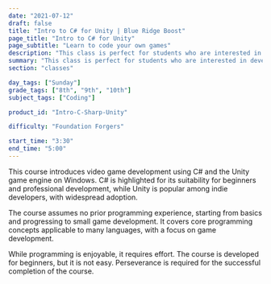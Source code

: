 ```yaml
---
date: "2021-07-12"
draft: false
title: "Intro to C# for Unity | Blue Ridge Boost"
page_title: "Intro to C# for Unity"
page_subtitle: "Learn to code your own games"
description: "This class is perfect for students who are interested in developing programming skills for game development."
summary: "This class is perfect for students who are interested in developing programming skills for game development"
section: "classes"

day_tags: ["Sunday"]
grade_tags: ["8th", "9th", "10th"]
subject_tags: ["Coding"]

product_id: "Intro-C-Sharp-Unity"

difficulty: "Foundation Forgers"

start_time: "3:30"
end_time: "5:00"
---
```


This course introduces video game development using C# and the Unity game engine on Windows. C# is highlighted for its suitability for beginners and professional development, while Unity is popular among indie developers, with widespread adoption.

The course assumes no prior programming experience, starting from basics and progressing to small game development. It covers core programming concepts applicable to many languages, with a focus on game development.

While programming is enjoyable, it requires effort. The course is developed for beginners, but it is not easy. Perseverance is required for the successful completion of the course. 